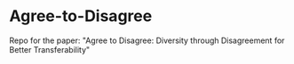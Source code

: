 # Agree-to-Disagree
Repo for the paper: "Agree to Disagree: Diversity through Disagreement for Better Transferability"
